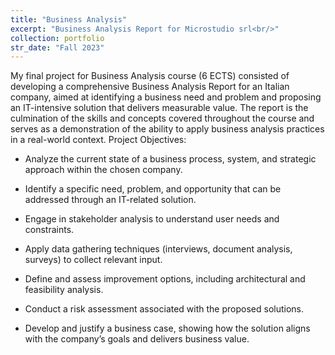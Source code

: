 ```yaml
---
title: "Business Analysis"
excerpt: "Business Analysis Report for Microstudio srl<br/>"
collection: portfolio
str_date: "Fall 2023"
---
```


My final project for Business Analysis course (6 ECTS) consisted of developing a comprehensive Business Analysis Report for an Italian company, aimed at identifying a business need and problem and proposing an IT-intensive solution that delivers measurable value. The report is the culmination of the skills and concepts covered throughout the course and serves as a demonstration of the ability to apply business analysis practices in a real-world context.
Project Objectives:

* Analyze the current state of a business process, system, and strategic approach within the chosen company.

* Identify a specific need, problem, and opportunity that can be addressed through an IT-related solution.

* Engage in stakeholder analysis to understand user needs and constraints.

* Apply data gathering techniques (interviews, document analysis, surveys) to collect relevant input.

* Define and assess improvement options, including architectural and feasibility analysis.

* Conduct a risk assessment associated with the proposed solutions.

* Develop and justify a business case, showing how the solution aligns with the company’s goals and delivers business value.